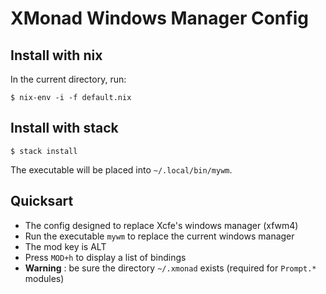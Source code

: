 # XMonad Windows Manager Config

## Install with nix

In the current directory, run:

```console
$ nix-env -i -f default.nix
```
## Install with stack

```console
$ stack install
```

The executable will be placed into `~/.local/bin/mywm`.

## Quicksart

* The config designed to replace Xcfe's windows manager (xfwm4)
* Run the executable ``mywm`` to replace the current windows manager
* The mod key is ALT
* Press ``MOD+h`` to display a list of bindings
* **Warning** : be sure the directory `~/.xmonad` exists (required for `Prompt.*` modules)
